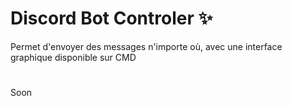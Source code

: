 
# Discord Bot Controler ✨
Permet d'envoyer des messages n'importe où, avec une interface graphique disponible sur CMD  



#
#
#
# 
# 
Soon
